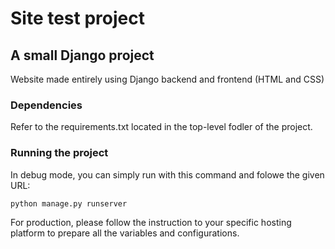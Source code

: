 # Site test project
## A small Django project
Website made entirely using Django backend and frontend (HTML and CSS)

### Dependencies
Refer to the requirements.txt located in the top-level fodler of the project.

### Running the project
In debug mode, you can simply run with this command and folowe the given URL:
```
python manage.py runserver
```

For production, please follow the instruction to your specific hosting platform to prepare all the variables and configurations.